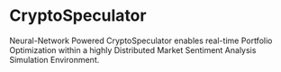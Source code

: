 # CryptoSpeculator
Neural-Network Powered CryptoSpeculator enables real-time Portfolio Optimization within a highly Distributed Market Sentiment Analysis Simulation Environment.
